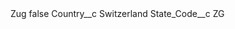 <?xml version="1.0" encoding="UTF-8"?>
<CustomMetadata xmlns="http://soap.sforce.com/2006/04/metadata" xmlns:xsi="http://www.w3.org/2001/XMLSchema-instance" xmlns:xsd="http://www.w3.org/2001/XMLSchema">
    <label>Zug</label>
    <protected>false</protected>
    <values>
        <field>Country__c</field>
        <value xsi:type="xsd:string">Switzerland</value>
    </values>
    <values>
        <field>State_Code__c</field>
        <value xsi:type="xsd:string">ZG</value>
    </values>
</CustomMetadata>
